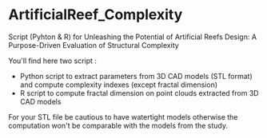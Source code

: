 # ArtificialReef_Complexity
Script (Pyhton &amp; R) for Unleashing the Potential of Artificial Reefs Design:  A Purpose-Driven Evaluation of Structural Complexity

You'll find here two script :
* Python script to extract parameters from 3D CAD models (STL format) and compute complexity indexes (except fractal dimension)
* R script to compute fractal dimension on point clouds extracted from 3D CAD models

For your STL file be cautious to have watertight models otherwise the computation won't be comparable with the models from the study.
